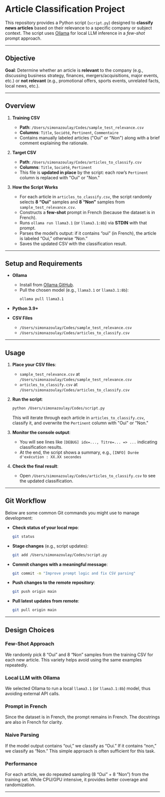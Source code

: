 # Article Classification Project

This repository provides a Python script (`script.py`) designed to **classify news articles** based on their relevance to a specific company or subject context. The script uses [Ollama](https://github.com/jmorganca/ollama) for local LLM inference in a *few-shot* prompt approach.


---

## Objective

**Goal**: Determine whether an article is **relevant** to the company (e.g., discussing business strategy, finances, mergers/acquisitions, major events, etc.) or **not relevant** (e.g., promotional offers, sports events, unrelated facts, local news, etc.).

---

## Overview

1. **Training CSV**  
   - **Path**: `/Users/simonazoulay/Codes/sample_test_relevance.csv`  
   - **Columns**: `Title`, `Société`, `Pertinent`, `Commentaire`  
   - Contains manually labeled articles ("Oui" or "Non") along with a brief comment explaining the rationale.

2. **Target CSV**  
   - **Path**: `/Users/simonazoulay/Codes/articles_to_classify.csv`  
   - **Columns**: `Title`, `Société`, `Pertinent`  
   - This file is **updated in place** by the script: each row’s `Pertinent` column is replaced with "Oui" or "Non."

3. **How the Script Works**  
   - For each article in `articles_to_classify.csv`, the script randomly selects **8 “Oui”** samples and **8 “Non”** samples from `sample_test_relevance.csv`.  
   - Constructs a **few-shot** prompt in French (because the dataset is in French).  
   - Runs `ollama run llama3.1` (or `llama3.1:8b`) via **STDIN** with that prompt.  
   - Parses the model’s output: if it contains “oui” (in French), the article is labeled “Oui,” otherwise “Non.”  
   - Saves the updated CSV with the classification result.

---

## Setup and Requirements

- **Ollama**  
  - Install from [Ollama GitHub](https://github.com/jmorganca/ollama).  
  - Pull the chosen model (e.g., `llama3.1` or `llama3.1:8b`):
    ```bash
    ollama pull llama3.1
    ```

- **Python 3.9+**

- **CSV Files**  
  - `/Users/simonazoulay/Codes/sample_test_relevance.csv`  
  - `/Users/simonazoulay/Codes/articles_to_classify.csv`  

---

## Usage

1. **Place your CSV files**:
   - `sample_test_relevance.csv` at `/Users/simonazoulay/Codes/sample_test_relevance.csv`
   - `articles_to_classify.csv` at `/Users/simonazoulay/Codes/articles_to_classify.csv`

2. **Run the script**:
    ```bash
    python /Users/simonazoulay/Codes/script.py
    ```
    This will iterate through each article in `articles_to_classify.csv`, classify it, and overwrite the `Pertinent` column with "Oui" or "Non."

3. **Monitor the console output**:
   - You will see lines like `[DEBUG] idx=..., Titre=... => ...` indicating classification results.
   - At the end, the script shows a summary, e.g., `[INFO] Durée d'exécution : XX.XX secondes`

4. **Check the final result**:
   - Open `/Users/simonazoulay/Codes/articles_to_classify.csv` to see the updated classification.

---

## Git Workflow

Below are some common Git commands you might use to manage development:

- **Check status of your local repo**:
    ```bash
    git status
    ```

- **Stage changes** (e.g., script updates):
    ```bash
    git add /Users/simonazoulay/Codes/script.py
    ```

- **Commit changes with a meaningful message**:
    ```bash
    git commit -m "Improve prompt logic and fix CSV parsing"
    ```

- **Push changes to the remote repository**:
    ```bash
    git push origin main
    ```

- **Pull latest updates from remote**:
    ```bash
    git pull origin main
    ```

---

## Design Choices

### Few-Shot Approach
We randomly pick 8 “Oui” and 8 “Non” samples from the training CSV for each new article. This variety helps avoid using the same examples repeatedly.

### Local LLM with Ollama
We selected Ollama to run a local `llama3.1` (or `llama3.1:8b`) model, thus avoiding external API calls.

### Prompt in French
Since the dataset is in French, the prompt remains in French. The docstrings are also in French for clarity.

### Naive Parsing
If the model output contains “oui,” we classify as “Oui.” If it contains “non,” we classify as “Non.” This simple approach is often sufficient for this task.

### Performance
For each article, we do repeated sampling (8 “Oui” + 8 “Non”) from the training set. While CPU/GPU intensive, it provides better coverage and randomization.

---
